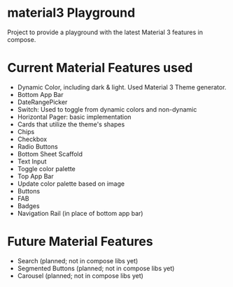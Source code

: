 # material3 Playground
Project to provide a playground with the latest Material 3 features in compose.

# Current Material Features used
* Dynamic Color, including dark & light. Used Material 3 Theme generator.
* Bottom App Bar
* DateRangePicker
* Switch: Used to toggle from dynamic colors and non-dynamic
* Horizontal Pager: basic implementation
* Cards that utilize the theme's shapes
* Chips
* Checkbox
* Radio Buttons
* Bottom Sheet Scaffold
* Text Input
* Toggle color palette
* Top App Bar
* Update color palette based on image
* Buttons
* FAB
* Badges
* Navigation Rail (in place of bottom app bar)

# Future Material Features
* Search (planned; not in compose libs yet)
* Segmented Buttons (planned; not in compose libs yet)
* Carousel (planned; not in compose libs yet)
